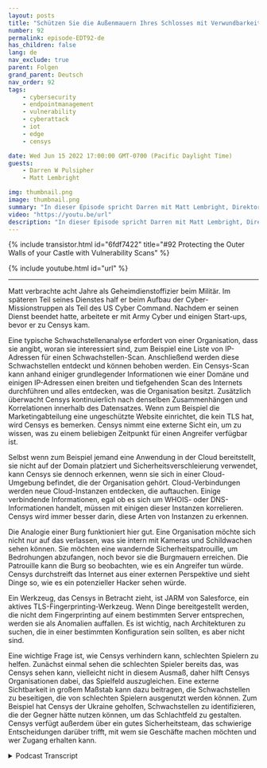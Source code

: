 ```yaml
---
layout: posts
title: "Schützen Sie die Außenmauern Ihres Schlosses mit Verwundbarkeitsscans."
number: 92
permalink: episode-EDT92-de
has_children: false
lang: de
nav_exclude: true
parent: Folgen
grand_parent: Deutsch
nav_order: 92
tags:
    - cybersecurity
    - endpointmanagement
    - vulnerability
    - cyberattack
    - iot
    - edge
    - censys

date: Wed Jun 15 2022 17:00:00 GMT-0700 (Pacific Daylight Time)
guests:
    - Darren W Pulsipher
    - Matt Lembright

img: thumbnail.png
image: thumbnail.png
summary: "In dieser Episode spricht Darren mit Matt Lembright, Direktor für Bundesanwendungen bei Censys, darüber, wie Censys die Angriffsfläche für internetverbundene Geräte analysiert, um Organisationen dabei zu helfen, Schwachstellen zu beseitigen."
video: "https://youtu.be/url"
description: "In dieser Episode spricht Darren mit Matt Lembright, Direktor für Bundesanwendungen bei Censys, darüber, wie Censys die Angriffsfläche für internetverbundene Geräte analysiert, um Organisationen dabei zu helfen, Schwachstellen zu beseitigen."
---
```


<div>
{% include transistor.html id="6fdf7422" title="#92 Protecting the Outer Walls of your Castle with Vulnerability Scans" %}

{% include youtube.html id="url" %}
</div>

---

Matt verbrachte acht Jahre als Geheimdienstoffizier beim Militär. Im späteren Teil seines Dienstes half er beim Aufbau der Cyber-Missionstruppen als Teil des US Cyber Command. Nachdem er seinen Dienst beendet hatte, arbeitete er mit Army Cyber und einigen Start-ups, bevor er zu Censys kam.

Eine typische Schwachstellenanalyse erfordert von einer Organisation, dass sie angibt, woran sie interessiert sind, zum Beispiel eine Liste von IP-Adressen für einen Schwachstellen-Scan. Anschließend werden diese Schwachstellen entdeckt und können behoben werden. Ein Censys-Scan kann anhand einiger grundlegender Informationen wie einer Domäne und einigen IP-Adressen einen breiten und tiefgehenden Scan des Internets durchführen und alles entdecken, was die Organisation besitzt. Zusätzlich überwacht Censys kontinuierlich nach denselben Zusammenhängen und Korrelationen innerhalb des Datensatzes. Wenn zum Beispiel die Marketingabteilung eine ungeschützte Website einrichtet, die kein TLS hat, wird Censys es bemerken. Censys nimmt eine externe Sicht ein, um zu wissen, was zu einem beliebigen Zeitpunkt für einen Angreifer verfügbar ist.

Selbst wenn zum Beispiel jemand eine Anwendung in der Cloud bereitstellt, sie nicht auf der Domain platziert und Sicherheitsverschleierung verwendet, kann Censys sie dennoch erkennen, wenn sie sich in einer Cloud-Umgebung befindet, die der Organisation gehört. Cloud-Verbindungen werden neue Cloud-Instanzen entdecken, die auftauchen. Einige verbindende Informationen, egal ob es sich um WHOIS- oder DNS-Informationen handelt, müssen mit einigen dieser Instanzen korrelieren. Censys wird immer besser darin, diese Arten von Instanzen zu erkennen.

Die Analogie einer Burg funktioniert hier gut. Eine Organisation möchte sich nicht nur auf das verlassen, was sie intern mit Kameras und Schildwachen sehen können. Sie möchten eine wandernde Sicherheitspatrouille, um Bedrohungen abzufangen, noch bevor sie die Burgmauern erreichen. Die Patrouille kann die Burg so beobachten, wie es ein Angreifer tun würde. Censys durchstreift das Internet aus einer externen Perspektive und sieht Dinge so, wie es ein potenzieller Hacker sehen würde.

Ein Werkzeug, das Censys in Betracht zieht, ist JARM von Salesforce, ein aktives TLS-Fingerprinting-Werkzeug. Wenn Dinge bereitgestellt werden, die nicht dem Fingerprinting auf einem bestimmten Server entsprechen, werden sie als Anomalien auffallen. Es ist wichtig, nach Architekturen zu suchen, die in einer bestimmten Konfiguration sein sollten, es aber nicht sind.

Eine wichtige Frage ist, wie Censys verhindern kann, schlechten Spielern zu helfen. Zunächst einmal sehen die schlechten Spieler bereits das, was Censys sehen kann, vielleicht nicht in diesem Ausmaß, daher hilft Censys Organisationen dabei, das Spielfeld auszugleichen. Eine externe Sichtbarkeit in großem Maßstab kann dazu beitragen, die Schwachstellen zu beseitigen, die von schlechten Spielern ausgenutzt werden können. Zum Beispiel hat Censys der Ukraine geholfen, Schwachstellen zu identifizieren, die der Gegner hätte nutzen können, um das Schlachtfeld zu gestalten. Censys verfügt außerdem über ein gutes Sicherheitsteam, das schwierige Entscheidungen darüber trifft, mit wem sie Geschäfte machen möchten und wer Zugang erhalten kann.



<details>
<summary> Podcast Transcript </summary>

<p></p>

</details>
